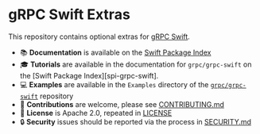 # gRPC Swift Extras

This repository contains optional extras for [gRPC Swift][gh-grpc-swift].

- 📚 **Documentation** is available on the [Swift Package Index][spi-grpc-swift-extras]
- 🎓 **Tutorials** are available in the documentation for `grpc/grpc-swift` on
  the [Swift Package Index][spi-grpc-swift].
- 💻 **Examples** are available in the `Examples` directory of the
  [`grpc/grpc-swift`](https://github.com/grpc/grpc-swift) repository
- 🚀 **Contributions** are welcome, please see [CONTRIBUTING.md](CONTRIBUTING.md)
- 🪪 **License** is Apache 2.0, repeated in [LICENSE](License)
- 🔒 **Security** issues should be reported via the process in [SECURITY.md](SECURITY.md)

[gh-grpc-swift]: https://github.com/grpc/grpc-swift
[spi-grpc-swift-extras]: https://swiftpackageindex.com/grpc/grpc-swift-extras/documentation

